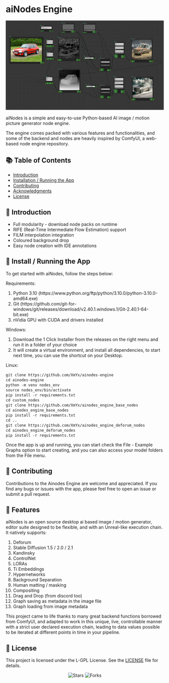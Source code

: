 <h1>aiNodes Engine</h1>

<img src="docs/main.png" alt="Main Image">

<p>aiNodes is a simple and easy-to-use Python-based AI image / motion picture generator node engine.</p>

<p>The engine comes packed with various features and functionalities, and some of the backend and nodes are heavily inspired by ComfyUI, a web-based node engine repository.</p>

<h2>📚 Table of Contents</h2>

- [Introduction](#-intro)
- [Installation / Running the App](#-installation--running-the-app)
- [Contributing](#-contributing)
- [Acknowledgments](#-features)
- [License](#-license)
<a name="-intro"></a>
<h2>🚀 Introduction</h2>

<ul>
  <li>Full modularity - download node packs on runtime</li>
  <li>RIFE (Real-Time Intermediate Flow Estimation) support</li>
  <li>FILM interpolation integration</li>
  <li>Coloured background drop</li>
  <li>Easy node creation with IDE annotations</li>
</ul>
<a name="-installation--running-the-app"></a>
<h2>🔧 Install / Running the App</h2>

<p>To get started with aiNodes, follow the steps below:</p>

Requirements:
<ol>
  <li>Python 3.10 (https://www.python.org/ftp/python/3.10.0/python-3.10.0-amd64.exe)</li>
  <li>Git (https://github.com/git-for-windows/git/releases/download/v2.40.1.windows.1/Git-2.40.1-64-bit.exe)</li>
  <li>nVidia GPU with CUDA and drivers installed</li>
</ol>

 Windows:
<ol>
  <li>Download the 1 Click Installer from the releases on the right menu and run it in a folder of your choice</li>
  <li>It will create a virtual environment, and install all dependencies, to start next time, you can use the shortcut on your Desktop.</li>
</ol>

Linux:
```shell
git clone https://github.com/XmYx/ainodes-engine
cd ainodes-engine
python -m venv nodes_env
source nodes_env/bin/activate
pip install -r requirements.txt
cd custom_nodes
git clone https://github.com/XmYx/ainodes_engine_base_nodes
cd ainodes_engine_base_nodes
pip install -r requirements.txt
cd ..
git clone https://github.com/XmYx/ainodes_engine_deforum_nodes
cd ainodes_engine_deforum_nodes
pip install -r requirements.txt
```
Once the app is up and running, you can start check the File - Example Graphs option to start creating, and you can also access your model folders from the File menu.

<a name="-contributing"></a>
<h2>🤝 Contributing</h2>

<p>Contributions to the Ainodes Engine are welcome and appreciated. If you find any bugs or issues with the app, please feel free to open an issue or submit a pull request.</p>

<h2>🙌 Features</h2>
<a name="-features"></a>
<p>aiNodes is an open source desktop ai based image / motion generator, editor suite designed to be flexible, and with an Unreal-like execution chain. It natively supports:</p>

<ol>
  <li>Deforum</li>
  <li>Stable Diffusion 1.5 / 2.0 / 2.1</li>
  <li>Kandinsky</li>
  <li>ControlNet</li>
  <li>LORAs</li>
  <li>Ti Embeddings</li>
  <li>Hypernetworks</li>
  <li>Background Separation</li>
  <li>Human matting / masking</li>
  <li>Compositing</li>
  <li>Drag and Drop (from discord too)</li>
  <li>Graph saving as metadata in the image file</li>
  <li>Graph loading from image metadata</li>
</ol>

This project came to life thanks to many great backend functions borrowed from ComfyUI, and adapted to work in this unique, 
live, controllable manner with a strict user declared execution chain, leading to data values possible to be iterated at
different points in time in your pipeline.

<a name="-license"></a>
<h2>📄 License</h2>

<p>This project is licensed under the L-GPL License. See the <a href="LICENSE">LICENSE</a> file for details.</p>

<p align="center">
  <img src="https://img.shields.io/github/stars/XmYx/ainodes-engine" alt="Stars">
  <img src="https://img.shields.io/github/forks/XmYx/ainodes-engine" alt="Forks">
</p>
